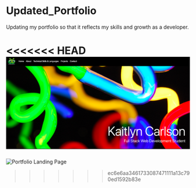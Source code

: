 # Updated_Portfolio

Updating my portfolio so that it reflects my skills and growth as a developer.

<<<<<<< HEAD
![Portfolio Landing Page](ProjectIMGs/Portfolio-Landing.png "Project Landing Page")
=======
![Portfolio Landing Page]('/ProjectIMGs/Portfolio-Landing.png')
>>>>>>> ec6e6aa3461733087471111a13c790ed1592b83e
